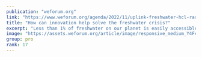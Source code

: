 ```yaml
---
publication: "weforum.org"
link: "https://www.weforum.org/agenda/2022/11/uplink-freshwater-hcl-radio-davos-cop27"
title: "How can innovation help solve the freshwater crisis?"
excerpt: "Less than 1% of freshwater on our planet is easily accessible. UpLink is looking for innovative solutions to help protect and restore freshwater ecosystems. "
image: "https://assets.weforum.org/article/image/responsive_medium_Y4FekgEHk_lJ6l16WD8ofWO_7cgRKx9YBhif7DES9qI.jpg"
group: pro
rank: 17
---
```


